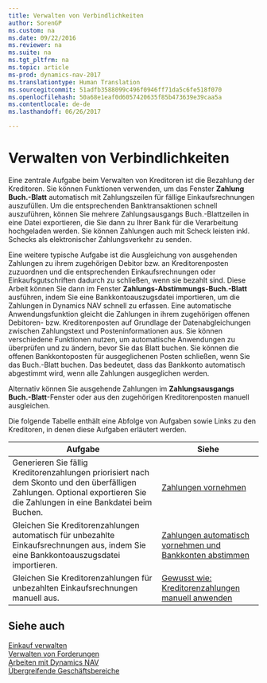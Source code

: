 ```yaml
---
title: Verwalten von Verbindlichkeiten
author: SorenGP
ms.custom: na
ms.date: 09/22/2016
ms.reviewer: na
ms.suite: na
ms.tgt_pltfrm: na
ms.topic: article
ms-prod: dynamics-nav-2017
ms.translationtype: Human Translation
ms.sourcegitcommit: 51adfb3588099c496f0946ff71da5c6fe518f070
ms.openlocfilehash: 50a68e1eaf0d6057420635f85b473639e39caa5a
ms.contentlocale: de-de
ms.lasthandoff: 06/26/2017

---
```


# <a name="manage-payables"></a>Verwalten von Verbindlichkeiten
Eine zentrale Aufgabe beim Verwalten von Kreditoren ist die Bezahlung der Kreditoren. Sie können Funktionen verwenden, um das Fenster **Zahlung Buch.-Blatt** automatisch mit Zahlungszeilen für fällige Einkaufsrechnungen auszufüllen. Um die entsprechenden Banktransaktionen schnell auszuführen, können Sie mehrere Zahlungsausgangs Buch.-Blattzeilen in eine Datei exportieren, die Sie dann zu Ihrer Bank für die Verarbeitung hochgeladen werden. Sie können Zahlungen auch mit Scheck leisten inkl. Schecks als elektronischer Zahlungsverkehr zu senden.

Eine weitere typische Aufgabe ist die Ausgleichung von ausgehenden Zahlungen zu ihrem zugehörigen Debitor bzw. an Kreditorenposten zuzuordnen und die entsprechenden Einkaufsrechnungen oder Einkaufsgutschriften dadurch zu schließen, wenn sie bezahlt sind. Diese Arbeit können Sie dann im Fenster **Zahlungs-Abstimmungs-Buch.-Blatt** ausführen, indem Sie eine Bankkontoauszugsdatei importieren, um die Zahlungen in Dynamics NAV schnell zu erfassen. Eine automatische Anwendungsfunktion gleicht die Zahlungen in ihrem zugehörigen offenen Debitoren- bzw. Kreditorenposten auf Grundlage der Datenabgleichungen zwischen Zahlungstext und Posteninformationen aus. Sie können verschiedene Funktionen nutzen, um automatische Anwendungen zu überprüfen und zu ändern, bevor Sie das Blatt buchen. Sie können die offenen Bankkontoposten für ausgeglichenen Posten schließen, wenn Sie das Buch.-Blatt buchen. Das bedeutet, dass das Bankkonto automatisch abgestimmt wird, wenn alle Zahlungen ausgeglichen werden.

Alternativ können Sie ausgehende Zahlungen im **Zahlungsausgangs Buch.-Blatt**-Fenster oder aus den zugehörigen Kreditorenposten manuell ausgleichen.

Die folgende Tabelle enthält eine Abfolge von Aufgaben sowie Links zu den Kreditoren, in denen diese Aufgaben erläutert werden.

|Aufgabe |Siehe |
|---|----|
|Generieren Sie fällig Kreditorenzahlungen priorisiert nach dem Skonto und den überfälligen Zahlungen. Optional exportieren Sie die Zahlungen in eine Bankdatei beim Buchen.|[Zahlungen vornehmen](payables-make-payments.md)|
|Gleichen Sie Kreditorenzahlungen automatisch für unbezahlte Einkaufsrechnungen aus, indem Sie eine Bankkontoauszugsdatei importieren.|[Zahlungen automatisch vornehmen und Bankkonten abstimmen](receivables-apply-payments-auto-reconcile-bank-accounts.md)|
|Gleichen Sie Kreditorenzahlungen für unbezahlten Einkaufsrechnungen manuell aus.|[Gewusst wie: Kreditorenzahlungen manuell anwenden](payables-how-apply-purchase-transactions-manually.md)|

## <a name="see-also"></a>Siehe auch
[Einkauf verwalten](purchasing-manage-purchasing.md)  
[Verwalten von Forderungen](receivables-manage-receivables.md)  
[Arbeiten mit Dynamics NAV](ui-work-product.md)  
[Übergreifende Geschäftsbereiche](ui-across-business-areas.md)

